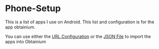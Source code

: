 # Phone-Setup
This is a list of apps I use on Android. This list and configuration is for the app obtainium.

You can use either the [URL Configuration](https://github.com/AlsoAHuman/Phone-Setup/blob/main/AppListHTML.txt) or the [JSON File](https://github.com/AlsoAHuman/Phone-Setup/blob/main/Obtainium-Export.json) to import the apps into Obtainium
